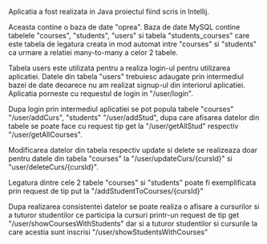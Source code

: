 Aplicatia a fost realizata in Java proiectul fiind scris in Intellij.

Aceasta contine o baza de date "oprea". Baza de date MySQL contine tabelele "courses", "students", "users" si tabela "students_courses" care este tabela de legatura creata in mod automat intre "courses" si "students" ca urmare a relatiei many-to-many a celor 2 tabele.

Tabela users este utilizata pentru a realiza login-ul pentru utilizarea aplicatiei. Datele din tabela "users" trebuiesc adaugate prin intermediul bazei de date deoarece nu am realizat signup-ul din interiorul aplicatiei. Aplicatia porneste cu requestul de login in "/user/login".

Dupa login prin intermediul aplicatiei se pot popula tabele "courses" "/user/addCurs", "students" "/user/addStud", dupa care afisarea datelor din tabele se poate face cu request tip get la "/user/getAllStud" respectiv "/user/getAllCourses".

Modificarea datelor din tabela respectiv update si delete se realizeaza doar pentru datele din tabela "courses" la "/user/updateCurs/{cursId}" si "user/deleteCurs/{cursId}".

Legatura dintre cele 2 tabele "courses" si "students" poate fi exemplificata prin request de tip put la "/addStudentToCourses/{cursId}"

Dupa realizarea consistentei datelor se poate realiza o afisare a cursurilor si a tuturor studentilor ce participa la cursuri printr-un request de tip get "/user/showCoursesWithStudents" dar si a tuturor studentilor si cursurile la care acestia sunt inscrisi "/user/showStudentsWithCourses"
